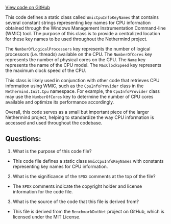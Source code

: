[View code on GitHub](https://github.com/NethermindEth/nethermind/src/Nethermind/Nethermind.Init/Cpu/WmicCpuInfoKeyNames.cs)

This code defines a static class called `WmicCpuInfoKeyNames` that contains several constant strings representing key names for CPU information obtained through the Windows Management Instrumentation Command-line (WMIC) tool. The purpose of this class is to provide a centralized location for these key names to be used throughout the Nethermind project.

The `NumberOfLogicalProcessors` key represents the number of logical processors (i.e. threads) available on the CPU. The `NumberOfCores` key represents the number of physical cores on the CPU. The `Name` key represents the name of the CPU model. The `MaxClockSpeed` key represents the maximum clock speed of the CPU.

This class is likely used in conjunction with other code that retrieves CPU information using WMIC, such as the `CpuInfoProvider` class in the `Nethermind.Init.Cpu` namespace. For example, the `CpuInfoProvider` class may use the `NumberOfCores` key to determine the number of CPU cores available and optimize its performance accordingly.

Overall, this code serves as a small but important piece of the larger Nethermind project, helping to standardize the way CPU information is accessed and used throughout the codebase.
## Questions: 
 1. What is the purpose of this code file?
- This code file defines a static class `WmicCpuInfoKeyNames` with constants representing key names for CPU information.

2. What is the significance of the `SPDX` comments at the top of the file?
- The `SPDX` comments indicate the copyright holder and license information for the code file.

3. What is the source of the code that this file is derived from?
- This file is derived from the `BenchmarkDotNet` project on GitHub, which is licensed under the MIT License.